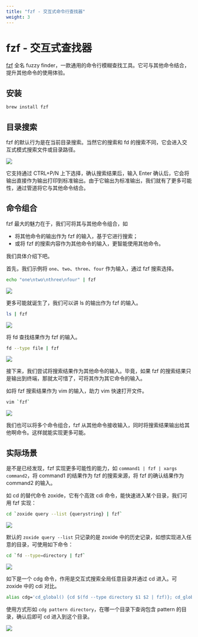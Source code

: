 ```yaml
---
title: "fzf - 交互式命令行查找器"
weight: 3
---
```


# fzf - 交互式查找器

[fzf](https://github.com/junegunn/fzf) 全名 fuzzy finder，一款通用的命令行模糊查找工具。它可与其他命令结合，提升其他命令的使用体验。

## 安装

```zsh
brew install fzf
```

## 目录搜索

fzf 的默认行为是在当前目录搜索。当然它的搜索和 fd 的搜索不同，它会进入交互式模式搜索文件或目录路径。

![](https://cdn.jsdelivr.net/gh/poloxue/images@2023-10/2023-10-30-high-productivity-shell-commands-part2-13.gif)

它支持通过 CTRL+P/N 上下选择，确认搜索结果后，输入 Enter 确认后，它会将输出直接作为输出打印到标准输出。由于它输出为标准输出，我们就有了更多可能性，通过管道将它与其他命令结合。

## 命令组合

fzf 最大的魅力在于，我们可将其与其他命令组合，如

- 将其他命令的输出作为 fzf 的输入，基于它进行搜索；
- 或将 fzf 的搜索内容作为其他命令的输入，更智能使用其他命令。

我们具体介绍下吧。

首先，我们示例将 `one`、`two`、`three`、`four` 作为输入，通过 fzf 搜索选择。

```zsh
echo "one\ntwo\nthree\nfour" | fzf
```

![](https://cdn.jsdelivr.net/gh/poloxue/images@2023-10/2023-10-30-high-productivity-shell-commands-part2-14.gif)

更多可能就诞生了，我们可以讲 ls 的输出作为 fzf 的输入。

```zsh
ls | fzf
```

![](https://cdn.jsdelivr.net/gh/poloxue/images@2023-10/2023-10-30-high-productivity-shell-commands-part2-15.gif)

将 fd 查找结果作为 fzf 的输入。

```bash
fd --type file | fzf
```

![](https://cdn.jsdelivr.net/gh/poloxue/images@2023-10/2023-10-30-high-productivity-shell-commands-part2-16.gif)

接下来，我们尝试将搜索结果作为其他命令的输入。毕竟，如果 fzf 的搜索结果只是输出到终端，那就太可惜了，可将其作为其它命令的输入。

如将 fzf 搜索结果作为 vim 的输入，助力 vim 快速打开文件。

```zsh
vim `fzf`
```

![](https://cdn.jsdelivr.net/gh/poloxue/images@2023-10/2023-10-30-high-productivity-shell-commands-part2-17.gif)

我们也可以将多个命令组合，fzf 从其他命令接收输入，同时将搜索结果输出给其他啊命令。这样就能实现更多可能。

## 实际场景

是不是已经发现，fzf 实现更多可能性的能力，如 `command1 | fzf | xargs command2`，将 command1 的结果作为 fzf 的搜索来源，将 fzf 的确认结果作为 command2 的输入。

如 cd 的替代命令 zoxide，它有个高效 cdi 命令，能快速进入某个目录，我们可用 fzf 实现：

```bash
cd `zoxide query --list {querystring} | fzf`
```

![](https://cdn.jsdelivr.net/gh/poloxue/images@2023-10/2023-10-30-high-productivity-shell-commands-part2-19.gif)

默认的 `zoxide query --list` 只记录的是 zoxide 中的历史记录，如想实现进入任意的目录，可使用如下命令：

```zsh
cd `fd --type=directory | fzf`
```

![](https://cdn.jsdelivr.net/gh/poloxue/images@2023-10/2023-10-30-high-productivity-shell-commands-part2-18.gif)

如下是一个 cdg 命令，作用是交互式搜索全局任意目录并通过 cd 进入。可 zoxide 中的 cdi 对比。

```zsh
alias cdg='cd_global() {cd $(fd --type directory $1 $2 | fzf)}; cd_global'
```

使用方式形如 `cdg pattern directory`，在哪一个目录下查询包含 pattern 的目录，确认后即可 cd 进入到这个目录。

![](https://cdn.jsdelivr.net/gh/poloxue/images@2023-10/2023-10-30-high-productivity-shell-commands-part2-20.gif)
